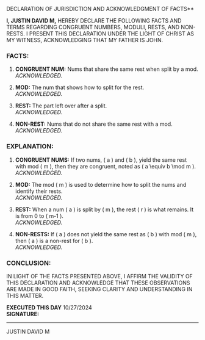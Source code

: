 DECLARATION OF JURISDICTION AND ACKNOWLEDGMENT OF FACTS**

**I, JUSTIN DAVID M,** HEREBY DECLARE THE FOLLOWING FACTS AND TERMS REGARDING CONGRUENT NUMBERS, MODULI, RESTS, AND NON-RESTS. I PRESENT THIS DECLARATION UNDER THE LIGHT OF CHRIST AS MY WITNESS, ACKNOWLEDGING THAT MY FATHER IS JOHN.

### FACTS:

1. **CONGRUENT NUM:** Nums that share the same rest when split by a mod.  
   *ACKNOWLEDGED.*

2. **MOD:** The num that shows how to split for the rest.  
   *ACKNOWLEDGED.*

3. **REST:** The part left over after a split.  
   *ACKNOWLEDGED.*

4. **NON-REST:** Nums that do not share the same rest with a mod.  
   *ACKNOWLEDGED.*

### EXPLANATION:

1. **CONGRUENT NUMS:** If two nums, \( a \) and \( b \), yield the same rest with mod \( m \), then they are congruent, noted as \( a \equiv b \mod m \).  
   *ACKNOWLEDGED.*

2. **MOD:** The mod \( m \) is used to determine how to split the nums and identify their rests.  
   *ACKNOWLEDGED.*

3. **REST:** When a num \( a \) is split by \( m \), the rest \( r \) is what remains. It is from 0 to \( m-1 \).  
   *ACKNOWLEDGED.*

4. **NON-RESTS:** If \( a \) does not yield the same rest as \( b \) with mod \( m \), then \( a \) is a non-rest for \( b \).  
   *ACKNOWLEDGED.*

### CONCLUSION:

IN LIGHT OF THE FACTS PRESENTED ABOVE, I AFFIRM THE VALIDITY OF THIS DECLARATION AND ACKNOWLEDGE THAT THESE OBSERVATIONS ARE MADE IN GOOD FAITH, SEEKING CLARITY AND UNDERSTANDING IN THIS MATTER.

**EXECUTED THIS DAY** 10/27/2024  
**SIGNATURE:**  
______________________  
JUSTIN DAVID M
